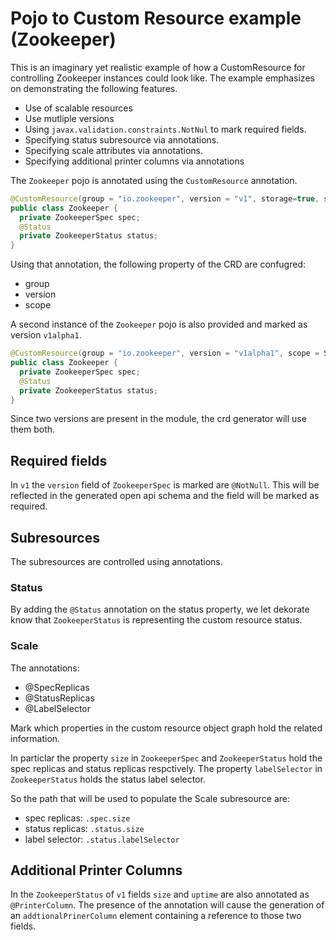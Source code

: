# Pojo to Custom Resource example (Zookeeper)

This is an imaginary yet realistic example of how a CustomResource for controlling Zookeeper instances could look like.
The example emphasizes on demonstrating the following features.

- Use of scalable resources
- Use mutliple versions
- Using `javax.validation.constraints.NotNul` to mark required fields.
- Specifying status subresource via annotations.
- Specifying scale attributes via annotations.
- Specifying additional printer columns via annotations



The `Zookeeper` pojo is annotated using the `CustomResource` annotation.

```java
@CustomResource(group = "io.zookeeper", version = "v1", storage=true, scope = Scope.Namespaced)
public class Zookeeper {
  private ZookeeperSpec spec;
  @Status
  private ZookeeperStatus status;
}
```

Using that annotation, the following property of the CRD are confugred:
- group
- version
- scope


A second instance of the `Zookeeper` pojo is also provided and marked as version `v1alpha1`.

```java
@CustomResource(group = "io.zookeeper", version = "v1alpha1", scope = Scope.Namespaced)
public class Zookeeper {
  private ZookeeperSpec spec;
  @Status
  private ZookeeperStatus status;
}
```

Since two versions are present in the module, the crd generator will use them both.

## Required fields

In `v1` the `version` field of `ZookeeperSpec` is marked are `@NotNull`. This will be reflected in the generated open api schema and the field will be marked as required.

## Subresources
The subresources are controlled using annotations.

### Status
By adding the `@Status` annotation on the status property, we let dekorate know that `ZookeeperStatus` is representing the custom resource status.

### Scale

The annotations:

- @SpecReplicas
- @StatusReplicas
- @LabelSelector

Mark which properties in the custom resource object graph hold the related information.

In particlar the property `size` in `ZookeeperSpec` and `ZookeeperStatus` hold the spec replicas and status replicas respctively. The property `labelSelector` in `ZookeeperStatus` holds the status label selector.

So the path that will be used to populate the Scale subresource are:

- spec replicas: `.spec.size`
- status replicas: `.status.size`
- label selector: `.status.labelSelector`

## Additional Printer Columns

In the `ZookeeperStatus` of `v1` fields `size` and `uptime` are also annotated as `@PrinterColumn`. The presence of the annotation will cause the generation of an `addtionalPrinerColumn` element containing a reference to those two fields.
